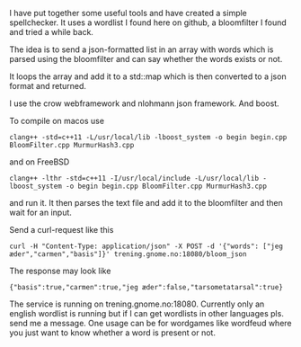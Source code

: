 I have put together some useful tools and have created a simple spellchecker.
It uses a wordlist I found here on github, a bloomfilter I found and tried
a while back.

The idea is to send a json-formatted list in an array with words which is
parsed using the bloomfilter and can say whether the words exists or not.

It loops the array and add it to a std::map which is then converted to a
json format and returned.

I use the crow webframework and nlohmann json framework. And boost.

To compile on macos use

`clang++ -std=c++11 -L/usr/local/lib -lboost_system -o begin begin.cpp BloomFilter.cpp MurmurHash3.cpp`

and on FreeBSD

`clang++ -lthr -std=c++11 -I/usr/local/include -L/usr/local/lib -lboost_system -o begin begin.cpp BloomFilter.cpp MurmurHash3.cpp`

and run it. It then parses the text file and add it to the bloomfilter and then wait for an input.

Send a curl-request like this

`curl -H "Content-Type: application/json" -X POST -d '{"words": ["jeg æder","carmen","basis"]}' trening.gnome.no:18080/bloom_json`

The response may look like

`{"basis":true,"carmen":true,"jeg æder":false,"tarsometatarsal":true}`

The service is running on trening.gnome.no:18080. Currently only an english wordlist is running but if I can get
wordlists in other languages pls. send me a message. One usage can be for wordgames like wordfeud where you just
want to know whether a word is present or not.
